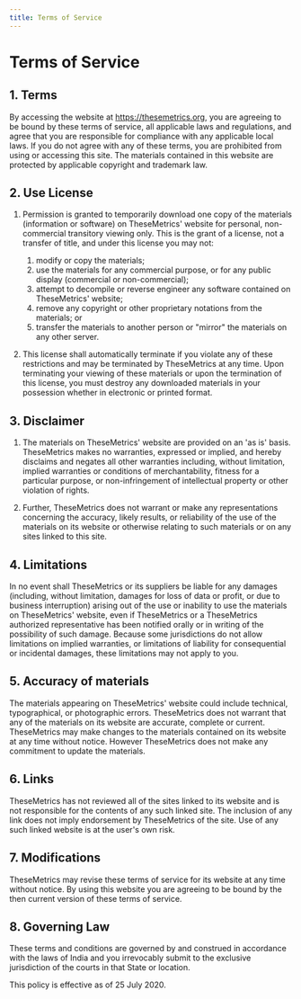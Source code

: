 ```yaml
---
title: Terms of Service
---
```


# Terms of Service

## 1. Terms

By accessing the website at
https://thesemetrics.org, you are agreeing to be bound by these terms of service, all
applicable laws and regulations, and agree that you are responsible for
compliance with any applicable local laws. If you do not agree with any
of these terms, you are prohibited from using or accessing this site.
The materials contained in this website are protected by applicable
copyright and trademark law.

## 2. Use License

1. Permission is granted to temporarily download one copy of the
   materials (information or software) on TheseMetrics' website for
   personal, non-commercial transitory viewing only. This is the grant of
   a license, not a transfer of title, and under this license you may
   not:

   1. modify or copy the materials;
   1. use the materials for any commercial purpose, or for any public display (commercial or non-commercial);
   1. attempt to decompile or reverse engineer any software contained on
      TheseMetrics' website;
   1. remove any copyright or other proprietary notations from the materials; or
   1. transfer the materials to another person or "mirror" the materials
      on any other server.

1. This license shall automatically terminate if you violate any of these
   restrictions and may be terminated by TheseMetrics at any time. Upon
   terminating your viewing of these materials or upon the termination of
   this license, you must destroy any downloaded materials in your
   possession whether in electronic or printed format.

## 3. Disclaimer

1. The materials on TheseMetrics' website are provided on an 'as is'
   basis. TheseMetrics makes no warranties, expressed or implied, and
   hereby disclaims and negates all other warranties including, without
   limitation, implied warranties or conditions of merchantability,
   fitness for a particular purpose, or non-infringement of intellectual
   property or other violation of rights.

1. Further, TheseMetrics does not warrant or make any representations
   concerning the accuracy, likely results, or reliability of the use of
   the materials on its website or otherwise relating to such materials
   or on any sites linked to this site.

## 4. Limitations

In no event shall TheseMetrics or its suppliers be liable for any
damages (including, without limitation, damages for loss of data or
profit, or due to business interruption) arising out of the use or
inability to use the materials on TheseMetrics' website, even if
TheseMetrics or a TheseMetrics authorized representative has been
notified orally or in writing of the possibility of such damage. Because
some jurisdictions do not allow limitations on implied warranties, or
limitations of liability for consequential or incidental damages, these
limitations may not apply to you.

## 5. Accuracy of materials

The materials appearing on TheseMetrics' website could include
technical, typographical, or photographic errors. TheseMetrics does not
warrant that any of the materials on its website are accurate, complete
or current. TheseMetrics may make changes to the materials contained on
its website at any time without notice. However TheseMetrics does not
make any commitment to update the materials.

## 6. Links

TheseMetrics has not reviewed all of the sites linked to its website and
is not responsible for the contents of any such linked site. The
inclusion of any link does not imply endorsement by TheseMetrics of the
site. Use of any such linked website is at the user's own risk.

## 7. Modifications

TheseMetrics may revise these terms of service for its website at any
time without notice. By using this website you are agreeing to be bound
by the then current version of these terms of service.

## 8. Governing Law

These terms and conditions are governed by and construed in accordance
with the laws of India and you irrevocably submit to the exclusive
jurisdiction of the courts in that State or location.

This policy is effective as of 25 July 2020.
